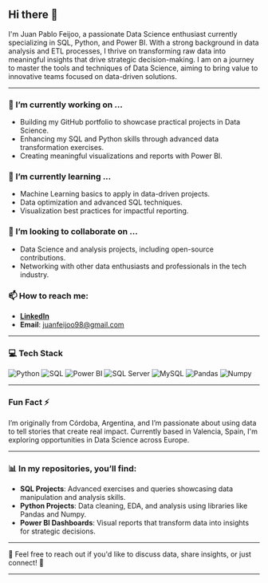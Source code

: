 ## Hi there 👋

I'm Juan Pablo Feijoo, a passionate Data Science enthusiast currently specializing in SQL, Python, and Power BI. With a strong background in data analysis and ETL processes, I thrive on transforming raw data into meaningful insights that drive strategic decision-making. I am on a journey to master the tools and techniques of Data Science, aiming to bring value to innovative teams focused on data-driven solutions.

---

### 🔭 I’m currently working on ...
- Building my GitHub portfolio to showcase practical projects in Data Science.
- Enhancing my SQL and Python skills through advanced data transformation exercises.
- Creating meaningful visualizations and reports with Power BI.

### 🌱 I’m currently learning ...
- Machine Learning basics to apply in data-driven projects.
- Data optimization and advanced SQL techniques.
- Visualization best practices for impactful reporting.

### 👯 I’m looking to collaborate on ...
- Data Science and analysis projects, including open-source contributions.
- Networking with other data enthusiasts and professionals in the tech industry.

### 📫 How to reach me:
- **[LinkedIn](https://www.linkedin.com/in/juan-pablo-feijoo-6323761b6/)**
- **Email**: juanfeijoo98@gmail.com

---

### 💻 Tech Stack
![Python](https://img.shields.io/badge/Python-3776AB?style=for-the-badge&logo=python&logoColor=white)
![SQL](https://img.shields.io/badge/SQL-003B57?style=for-the-badge&logo=sqlite&logoColor=white)
![Power BI](https://img.shields.io/badge/Power_BI-F2C811?style=for-the-badge&logo=powerbi&logoColor=black)
![SQL Server](https://img.shields.io/badge/SQL_Server-CC2927?style=for-the-badge&logo=microsoftsqlserver&logoColor=white)
![MySQL](https://img.shields.io/badge/MySQL-4479A1?style=for-the-badge&logo=mysql&logoColor=white)
![Pandas](https://img.shields.io/badge/Pandas-150458?style=for-the-badge&logo=pandas&logoColor=white)
![Numpy](https://img.shields.io/badge/Numpy-013243?style=for-the-badge&logo=numpy&logoColor=white)

---

### Fun Fact ⚡
I’m originally from Córdoba, Argentina, and I’m passionate about using data to tell stories that create real impact. Currently based in Valencia, Spain, I'm exploring opportunities in Data Science across Europe.

---

### 📊 In my repositories, you’ll find:
- **SQL Projects**: Advanced exercises and queries showcasing data manipulation and analysis skills.
- **Python Projects**: Data cleaning, EDA, and analysis using libraries like Pandas and Numpy.
- **Power BI Dashboards**: Visual reports that transform data into insights for strategic decisions.

---

💬 Feel free to reach out if you'd like to discuss data, share insights, or just connect! 👏

---
